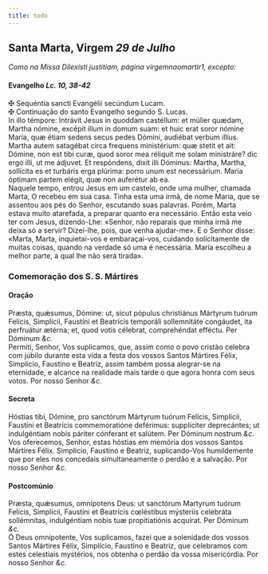 ```yaml
---
title: todo
---
```

<h2 class="text-center">Santa Marta, Virgem <em>29 de Julho</em></h2>

<em>Como na Missa Dilexísti justitiam, página virgemnaomartir1, excepto:</em>

<h4 class="text-center">Evangelho <em>Lc. 10, 38-42</em></h4>
<div class="container-fluid">
<div class="row">
<div class="text-justify">
<span class="text-danger">&#10016;</span> Sequéntia sancti Evangélii secúndum Lucam.
</div>
<div class="text-justify">
<span class="text-danger">&#10016;</span> Continuação do santo Evangelho segundo S. Lucas.
</div>
<div class="dropcap text-justify">
In illo témpore: Intrávit Jesus in quoddam castéllum: et múlier quædam, Martha nómine, excépit illum in domum suam: et huic erat soror nómine María, quæ étiam sedens secus pedes Dómini, audiébat verbum illíus. Martha autem satagébat circa frequens ministérium: quæ stetit et ait: Dómine, non est tibi curæ, quod soror mea réliquit me solam ministráre? dic ergo illi, ut me ádjuvet. Et respóndens, dixit illi Dóminus: Martha, Martha, sollícita es et turbáris erga plúrima: porro unum est necessárium. María óptimam partem elégit, quæ non auferétur ab ea.
</div>
<div class="dropcap text-justify">
Naquele tempo, entrou Jesus em um castelo, onde uma mulher, chamada Marta, O recebeu em sua casa. Tinha esta uma irmã, de nome Maria, que se assentou aos pés do Senhor, escutando suas palavras. Porém, Marta estava muito atarefada, a preparar quanto era necessário. Então esta veio ter com Jesus, dizendo-Lhe: «Senhor, não reparais que minha irmã me deixa só a servir? Dizei-lhe, pois, que venha ajudar-me». E o Senhor disse: «Marta, Marta, inquietai-vos e embaraçai-vos, cuidando solícitamente de muitas coisas, quando na verdade só uma é necessária. Maria escolheu a melhor parte, a qual lhe não será tirada».
</div>
</div>
</div>

<h3 class="text-center">Comemoração dos S. S. Mártires</h3>

<h4 class="text-center">Oração</h4>
<div class="container-fluid">
<div class="row">
<div class="dropcap text-justify">
Præsta, quǽsumus, Dómine: ut, sicut pópulus christiánus Mártyrum tuórum Felícis, Simplícii, Faustíni et Beatrícis temporáli sollemnitáte congáudet, ita perfruátur ætérna; et, quod votis célebrat, comprehéndat efféctu. Per Dóminum <em>&c.</em>
</div>
<div class="dropcap text-justify">
Permiti, Senhor, Vos suplicamos, que, assim como o povo cristão celebra com júbilo durante esta vida a festa dos vossos Santos Mártires Félix, Simplício, Faustino e Beatriz, assim também possa alegrar-se na eternidade, e alcance na realidade mais tarde o que agora honra com seus votos. Por nosso Senhor <em>&c.</em>
</div>
</div>
</div>

<h4 class="text-center">Secreta</h4>
<div class="container-fluid">
<div class="row">
<div class="dropcap text-justify">
Hóstias tibi, Dómine, pro sanctórum Mártyrum tuórum Felícis, Simplícii, Faustíni et Beatrícis commemoratióne deférimus: supplíciter deprecántes; ut indulgéntiam nobis páriter cónferant et salútem. Per Dóminum nostrum <em>&c.</em>
</div>
<div class="dropcap text-justify">
Vos oferecemos, Senhor, estas hóstias em memória dos vossos Santos Mártires Félix. Simplício, Faustino e Beatriz, suplicando-Vos humildemente que por eles nos concedais simultaneamente o perdão e a salvação. Por nosso Senhor <em>&c.</em>
</div>
</div>
</div>

<h4 class="text-center">Postcomúnio</h4>
<div class="container-fluid">
<div class="row">
<div class="dropcap text-justify">
Præsta, quǽsumus, omnípotens Deus: ut sanctórum Martyrum tuórum Felícis, Simplícii, Faustíni et Beatrícis cœléstibus mýsteriis celebráta sollémnitas, indulgéntiam nobis tuæ propitiatiónis acquírat. Per Dóminum <em>&c.</em>
</div>
<div class="dropcap text-justify">
Ó Deus omnipotente, Vos suplicamos, fazei que a solenidade dos vossos Santos Mártires Félix, Simplício, Faustino e Beatriz, que celebramos com estes celestiais mystérios, nos obtenha o perdão da vossa misericórdia. Por nosso Senhor <em>&c.</em>
</div>
</div>
</div>

